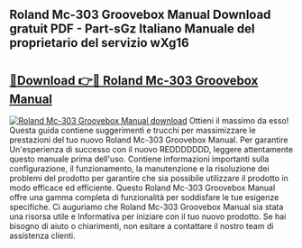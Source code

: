 ## Roland Mc-303 Groovebox Manual Download gratuit PDF - Part-sGz Italiano Manuale del proprietario del servizio wXg16

# <h2><a href="http://dfaig48.blite.top/?on=Roland+Mc-303+Groovebox+Manual">🔗Download 👉🔴 Roland Mc-303 Groovebox Manual</a></h2>

[![Roland Mc-303 Groovebox Manual download](https://i.imgur.com/lujVjoI.png)](http://dfaig48.blite.top/?on=Roland+Mc-303+Groovebox+Manual)
Ottieni il massimo da esso! Questa guida contiene suggerimenti e trucchi per massimizzare le prestazioni del tuo nuovo Roland Mc-303 Groovebox Manual. Per garantire Un'esperienza di successo con il nuovo REDDDDDDD, leggere attentamente questo manuale prima dell'uso. Contiene informazioni importanti sulla configurazione, il funzionamento, la manutenzione e la risoluzione dei problemi del prodotto per garantire che sia possibile utilizzare il prodotto in modo efficace ed efficiente. Questo Roland Mc-303 Groovebox Manual offre una gamma completa di funzionalità per soddisfare le tue esigenze specifiche. Ci auguriamo che Roland Mc-303 Groovebox Manual sia stata una risorsa utile e Informativa per iniziare con il tuo nuovo prodotto. Se hai bisogno di aiuto o chiarimenti, non esitare a contattare il nostro team di assistenza clienti.
